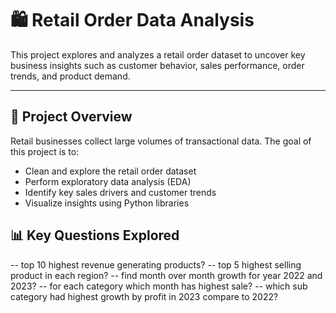 
# 🛍️ Retail Order Data Analysis

This project explores and analyzes a retail order dataset to uncover key business insights such as customer behavior, sales performance, order trends, and product demand.

---

## 📁 Project Overview

Retail businesses collect large volumes of transactional data. The goal of this project is to:
- Clean and explore the retail order dataset
- Perform exploratory data analysis (EDA)
- Identify key sales drivers and customer trends
- Visualize insights using Python libraries



## 📊 Key Questions Explored

-- top 10 highest revenue generating products?
-- top 5 highest selling product in each region?
-- find month over month growth for year 2022 and 2023?
-- for each category which month has highest sale?
-- which sub category had highest growth by profit in 2023 compare to 2022?



